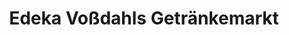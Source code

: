 ---
title: "Edeka Voßdahls Getränkemarkt"
url: /dormagen/edeka-vossdahls-getraenkemarkt/
shop: Getränke
---